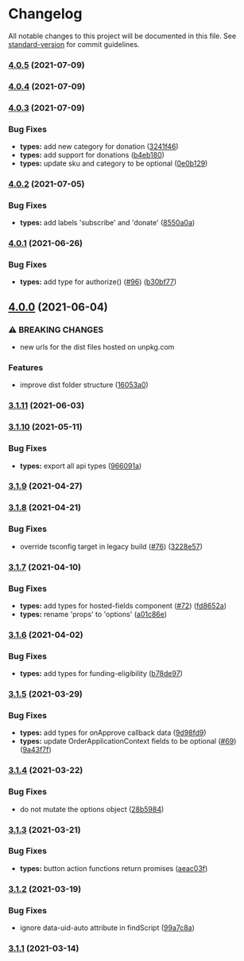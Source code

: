 # Changelog

All notable changes to this project will be documented in this file. See [standard-version](https://github.com/conventional-changelog/standard-version) for commit guidelines.

### [4.0.5](https://github.com/paypal/paypal-js/compare/v4.0.4...v4.0.5) (2021-07-09)

### [4.0.4](https://github.com/paypal/paypal-js/compare/v4.0.3...v4.0.4) (2021-07-09)

### [4.0.3](https://github.com/paypal/paypal-js/compare/v4.0.2...v4.0.3) (2021-07-09)

### Bug Fixes

-   **types:** add new category for donation ([3241f46](https://github.com/paypal/paypal-js/commit/3241f4670a0ae3d9748c3413d9c08ecd9983769b))
-   **types:** add support for donations ([b4eb180](https://github.com/paypal/paypal-js/commit/b4eb180446f4423ec293efdd42ee9977b96414d4))
-   **types:** update sku and category to be optional ([0e0b129](https://github.com/paypal/paypal-js/commit/0e0b129a3ddb4e998626b840bc8faad41daa11dc))

### [4.0.2](https://github.com/paypal/paypal-js/compare/v4.0.1...v4.0.2) (2021-07-05)

### Bug Fixes

-   **types:** add labels 'subscribe' and 'donate' ([8550a0a](https://github.com/paypal/paypal-js/commit/8550a0a162834876f3173192943810dc08145b04))

### [4.0.1](https://github.com/paypal/paypal-js/compare/v4.0.0...v4.0.1) (2021-06-26)

### Bug Fixes

-   **types:** add type for authorize() ([#96](https://github.com/paypal/paypal-js/issues/96)) ([b30bf77](https://github.com/paypal/paypal-js/commit/b30bf77835743db707177e396158454b61212723))

## [4.0.0](https://github.com/paypal/paypal-js/compare/v3.1.11...v4.0.0) (2021-06-04)

### ⚠ BREAKING CHANGES

-   new urls for the dist files hosted on unpkg.com

### Features

-   improve dist folder structure ([16053a0](https://github.com/paypal/paypal-js/commit/16053a0d559ca056ec89a05346edf0d705820fef))

### [3.1.11](https://github.com/paypal/paypal-js/compare/v3.1.10...v3.1.11) (2021-06-03)

### [3.1.10](https://github.com/paypal/paypal-js/compare/v3.1.9...v3.1.10) (2021-05-11)

### Bug Fixes

-   **types:** export all api types ([966091a](https://github.com/paypal/paypal-js/commit/966091a24579b6436b4d9ebc3b8bd04f01c09d1e))

### [3.1.9](https://github.com/paypal/paypal-js/compare/v3.1.8...v3.1.9) (2021-04-27)

### [3.1.8](https://github.com/paypal/paypal-js/compare/v3.1.7...v3.1.8) (2021-04-21)

### Bug Fixes

-   override tsconfig target in legacy build ([#76](https://github.com/paypal/paypal-js/issues/76)) ([3228e57](https://github.com/paypal/paypal-js/commit/3228e578d2fcc7659f59773d37569ed56a0ef289))

### [3.1.7](https://github.com/paypal/paypal-js/compare/v3.1.6...v3.1.7) (2021-04-10)

### Bug Fixes

-   **types:** add types for hosted-fields component ([#72](https://github.com/paypal/paypal-js/issues/72)) ([fd8652a](https://github.com/paypal/paypal-js/commit/fd8652a5bc192f3694c32ad734d42bf03c170098))
-   **types:** rename 'props' to 'options' ([a01c86e](https://github.com/paypal/paypal-js/commit/a01c86ee372f71c099f11e5a7c0d2d283b0d9db6))

### [3.1.6](https://github.com/paypal/paypal-js/compare/v3.1.5...v3.1.6) (2021-04-02)

### Bug Fixes

-   **types:** add types for funding-eligibility ([b78de97](https://github.com/paypal/paypal-js/commit/b78de970170c7f86d51524e97bee9edcd41bf2a8))

### [3.1.5](https://github.com/paypal/paypal-js/compare/v3.1.4...v3.1.5) (2021-03-29)

### Bug Fixes

-   **types:** add types for onApprove callback data ([9d98fd9](https://github.com/paypal/paypal-js/commit/9d98fd9a99cf7a469ab609d0f3970069b6e385c3))
-   **types:** update OrderApplicationContext fields to be optional ([#69](https://github.com/paypal/paypal-js/issues/69)) ([9a43f7f](https://github.com/paypal/paypal-js/commit/9a43f7f3fb903e50600ce35ced388dc91cdfeac7))

### [3.1.4](https://github.com/paypal/paypal-js/compare/v3.1.3...v3.1.4) (2021-03-22)

### Bug Fixes

-   do not mutate the options object ([28b5984](https://github.com/paypal/paypal-js/commit/28b5984bc2d2d7c4b001f66118b9354a2c3f3df5))

### [3.1.3](https://github.com/paypal/paypal-js/compare/v3.1.2...v3.1.3) (2021-03-21)

### Bug Fixes

-   **types:** button action functions return promises ([aeac03f](https://github.com/paypal/paypal-js/commit/aeac03f418b576fe2fce960e01ac33e9d21de067))

### [3.1.2](https://github.com/paypal/paypal-js/compare/v3.1.1...v3.1.2) (2021-03-19)

### Bug Fixes

-   ignore data-uid-auto attribute in findScript ([99a7c8a](https://github.com/paypal/paypal-js/commit/99a7c8a8c2a7b6a4cb46be6539b1bf395b208ebf))

### [3.1.1](https://github.com/paypal/paypal-js/compare/v3.1.0...v3.1.1) (2021-03-14)
